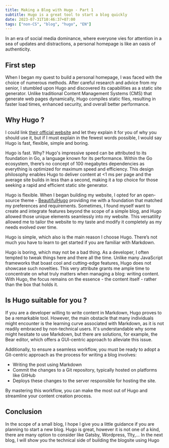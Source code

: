 ```yaml
---
title: Making a Blog with Hugo - Part 1
subtitle: Hugo is a great tool to start a blog quickly
date: 2023-07-31T10:46:37+07:00
tags: ["non-CS", "blog", "hugo", "EN"]
---
```


In an era of social media dominance, where everyone vies for attention in a sea of updates and distractions, a personal homepage is like an oasis of authenticity. 

<!--more-->

## First step

When I began my quest to build a personal homepage, I was faced with the choice of numerous methods. After careful research and advice from my senior, I stumbled upon Hugo and discovered its capabilities as a static site generator. Unlike traditional Content Management Systems (CMS) that generate web pages dynamically, Hugo compiles static files, resulting in faster load times, enhanced security, and overall better performance. 

## Why Hugo ?

I could link [their official website](https://gohugo.io/) and let they explain it for you of why you should use it, but if I must explain in the fewest words possible, I would say Hugo is fast, flexible, simple and boring.

Hugo is fast. Why? Hugo's impressive speed can be attributed to its foundation in Go, a language known for its performance. Within the Go ecosystem, there’s no concept of 100 megabytes dependencies as everything is optimized for maximum speed and efficiency. This design philosophy enables Hugo to deliver content at <1 ms per page and the average site builds in less than a second, making it a top choice for those seeking a rapid and efficient static site generator.

Hugo is flexible. When I began building my website, I opted for an open-source theme - [BeautifulHugo](https://themes.gohugo.io/themes/beautifulhugo/) providing me with a foundation that matched my preferences and requirements. Sometimes, I found myself want to create and integrate features beyond the scope of a simple blog, and Hugo allowed those unique elements seamlessly into my website. This versatility allowed me to tailor the website to my taste and modify it completely as my needs evolved over time. 

Hugo is simple, which also is the main reason I choose Hugo. There’s not much you have to learn to get started if you are familiar with Markdown.

Hugo is boring, which may not be a bad thing. As a developer, I often tempted to tweak things here and there all the time. Unlike many JavaScript frameworks that boast cool and cutting-edge features, Hugo does not showcase such novelties. This very attribute grants me ample time to concentrate on what truly matters when managing a blog: writing content. With Hugo, the focus remains on the essence - the content itself - rather than the box that holds it.

## Is Hugo suitable for you ?

If you are a developer willing to write content in Markdown, Hugo proves to be a remarkable tool. However, the main obstacle that many individuals might encounter is the learning curve associated with Markdown, as it is not readily embraced by non-technical users. It's understandable why some might hesitate to use Markdown, but there are solutions, for example, the Bear editor, which offers a GUI-centric approach to alleviate this issue.

Additionally, to ensure a seamless workflow, you must be ready to adopt a Git-centric approach as the process for writing a blog involves:

* Writing the post using Markdown
* Commit the changes to a Git repository, typically hosted on platforms like GitHub
* Deploys these changes to the server responsible for hosting the site.

By mastering this workflow, you can make the most out of Hugo and streamline your content creation process.

## Conclusion

In the scope of a small blog, I hope I give you a little guidance if you are planning to start a new blog. Hugo is great, however it is not one of a kind, there are many option to consider like Gatsby, Wordpress, 11ty,... In the next blog, I will show you the technical side of building the blogsite using Hugo
